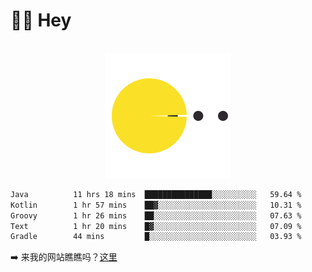 
# 👋🏻 Hey
<div align="center">
	<br>
	<img src="https://raw.githubusercontent.com/Aniket965/Aniket965/master/pacman.svg?sanitize=true" width="200" height="200">
	<br>
</div>

<!--START_SECTION:waka-->

```txt
Java          11 hrs 18 mins  ███████████████░░░░░░░░░░   59.64 %
Kotlin        1 hr 57 mins    ██▓░░░░░░░░░░░░░░░░░░░░░░   10.31 %
Groovy        1 hr 26 mins    ██░░░░░░░░░░░░░░░░░░░░░░░   07.63 %
Text          1 hr 20 mins    █▓░░░░░░░░░░░░░░░░░░░░░░░   07.09 %
Gradle        44 mins         █░░░░░░░░░░░░░░░░░░░░░░░░   03.93 %
```

<!--END_SECTION:waka-->

 ➡️  来我的网站瞧瞧吗？[这里](https://www.shaolongfei.com)
